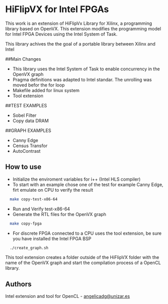 # HiFlipVX for Intel FPGAs

This work is an extension of HiFlipVx Library for Xilinx, a programming library 
based on OpenVX. This extension modifies
the programming model for Intel FPGA Devices using the Intel System of Task.

This library achives the the goal of a portable library between Xilinx and Intel


##Main Changes
* This library uses the Intel System of Task to enable concurrency in the OpenVX graph
* Pragma definitions was adapted to Intel standar. The unrolling was moved befor the for loop
* Makefile added for linux system
* Tool extension

##TEST EXAMPLES
* Sobel Filter
* Copy data DRAM

##GRAPH EXAMPLES
* Canny Edge
* Census Transfor
* AutoContrast

## How to use

* Initialize the enviroment variables for i++ (Intel HLS compiler)
* To start with an example chose one of the test for example Canny Edge, firt emulate on CPU 
 to verify the result
```bash
  make copy-test-x86-64 
```
* Run and Verify test-x86-64
* Generate the RTL files for the OpenVX graph
```bash
  make copy-fpga 
```
* For discrete FPGA connected to a CPU uses the tool extension, be sure you have installed
the Intel FPGA BSP
```bash
  ./create_graph.sh 
```
This tool extension creates a folder outside of the HiFlipVX folder with the name of the OpenVX graph and start the compilation process of a OpenCL library.

## Authors
Intel extension and tool for OpenCL - angelicadg@unizar.es 

